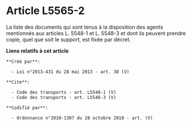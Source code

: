 # Article L5565-2

La liste des documents qui sont tenus à la disposition des agents mentionnés aux articles L. 5548-1 et L. 5548-3 et dont ils
peuvent prendre copie, quel que soit le support, est fixée par décret.

**Liens relatifs à cet article**

	**Créé par**:

	  - Loi n°2013-431 du 28 mai 2013 - art. 38 (V)

	**Cite**:

	  - Code des transports - art. L5548-1 (V)
	  - Code des transports - art. L5548-3 (V)

	**Codifié par**:

	  - Ordonnance n°2010-1307 du 28 octobre 2010 - art. (V)
